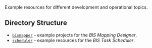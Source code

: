 Example resources for different development and operational topics.

## Directory Structure 

* [`bismapper`](bismapper/) - example projects for the *BIS Mapping Designer*.
* [`scheduler`](scheduler/) - example resources for the *BIS Task Scheduler*.
